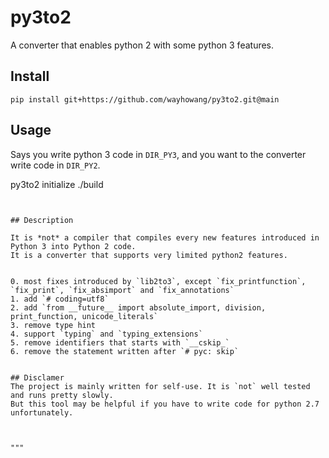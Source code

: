 # py3to2
A converter that enables python 2 with some python 3 features.

## Install
```
pip install git+https://github.com/wayhowang/py3to2.git@main
```

## Usage

Says you write python 3 code in `DIR_PY3`, and you want to the converter write code in `DIR_PY2`.

py3to2 initialize ./build
```


## Description

It is *not* a compiler that compiles every new features introduced in Python 3 into Python 2 code.
It is a converter that supports very limited python2 features.


0. most fixes introduced by `lib2to3`, except `fix_printfunction`, `fix_print`, `fix_absimport` and `fix_annotations`
1. add `# coding=utf8`
2. add `from __future__ import absolute_import, division, print_function, unicode_literals`
3. remove type hint
4. support `typing` and `typing_extensions`
5. remove identifiers that starts with `__cskip_`
6. remove the statement written after `# pyc: skip`


## Disclamer
The project is mainly written for self-use. It is `not` well tested and runs pretty slowly.
But this tool may be helpful if you have to write code for python 2.7 unfortunately.



"""
